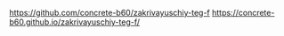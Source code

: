 https://github.com/concrete-b60/zakrivayuschiy-teg-f
https://concrete-b60.github.io/zakrivayuschiy-teg-f/
